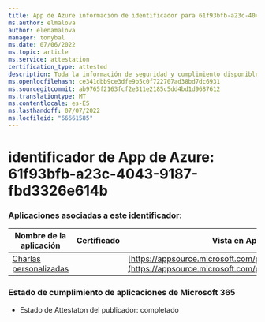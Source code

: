 ```yaml
---
title: App de Azure información de identificador para 61f93bfb-a23c-4043-9187-fbd3326e614b
ms.author: elmalova
author: elenamalova
manager: tonybal
ms.date: 07/06/2022
ms.topic: article
ms.service: attestation
certification_type: attested
description: Toda la información de seguridad y cumplimiento disponible para 61f93bfb-a23c-4043-9187-fbd3326e614b.
ms.openlocfilehash: ce341dbb9ce3dfe9b5c0f722707ad38bd7dc6931
ms.sourcegitcommit: ab9765f2163fcf2e311e2185c5dd4bd1d9687612
ms.translationtype: MT
ms.contentlocale: es-ES
ms.lasthandoff: 07/07/2022
ms.locfileid: "66661585"
---
```

# <a name="azure-app-id-61f93bfb-a23c-4043-9187-fbd3326e614b"></a>identificador de App de Azure: 61f93bfb-a23c-4043-9187-fbd3326e614b


### <a name="apps-associated-with-this-id"></a>Aplicaciones asociadas a este identificador:
| **Nombre de la aplicación** | **Certificado** | **Vista en AppSource** |
|--------------|---------------|-----------------------|
| [Charlas personalizadas](../forward/WA200004309.md) |  | [https://appsource.microsoft.com/product/office/WA200004309](https://appsource.microsoft.com/product/office/WA200004309) |

### <a name="microsoft-365-app-compliance-status"></a>Estado de cumplimiento de aplicaciones de Microsoft 365
- Estado de Attestaton del publicador: completado
